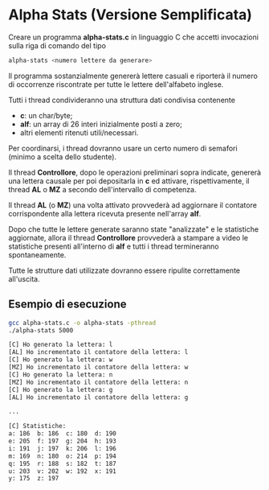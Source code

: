 # Alpha Stats (Versione Semplificata)

Creare un programma **alpha-stats.c** in linguaggio C che accetti invocazioni sulla riga di comando del tipo

```bash
alpha-stats <numero lettere da generare>
```

Il programma sostanzialmente genererà lettere casuali e riporterà il numero di occorrenze riscontrate per tutte le lettere dell'alfabeto inglese.

Tutti i thread condivideranno una struttura dati condivisa contenente 
- **c**: un char/byte;
- **alf**: un array di 26 interi inizialmente posti a zero;
- altri elementi ritenuti utili/necessari.

Per coordinarsi, i thread dovranno usare un certo numero di semafori (minimo a scelta dello studente).

Il thread **Controllore**, dopo le operazioni preliminari sopra indicate, genererà una lettera causale per poi depositarla in **c** ed attivare, rispettivamente, il thread **AL** o **MZ** a secondo dell'intervallo di competenza. 

Il thread **AL** (o **MZ**) una volta attivato provvederà ad aggiornare il contatore corrispondente alla lettera ricevuta presente nell'array **alf**.

Dopo che tutte le lettere generate saranno state "analizzate" e le statistiche aggiornate, allora il thread **Controllore** provvederà a stampare a video le statistiche presenti all'interno di **alf** e tutti i thread termineranno spontaneamente.

Tutte le strutture dati utilizzate dovranno essere ripulite correttamente all'uscita.

## Esempio di esecuzione
```bash
gcc alpha-stats.c -o alpha-stats -pthread
./alpha-stats 5000

[C] Ho generato la lettera: l
[AL] Ho incrementato il contatore della lettera: l
[C] Ho generato la lettera: w
[MZ] Ho incrementato il contatore della lettera: w
[C] Ho generato la lettera: n
[MZ] Ho incrementato il contatore della lettera: n
[C] Ho generato la lettera: g
[AL] Ho incrementato il contatore della lettera: g

...

[C] Statistiche: 
a: 186  b: 186  c: 180  d: 190
e: 205  f: 197  g: 204  h: 193
i: 191  j: 197  k: 206  l: 196
m: 169  n: 180  o: 214  p: 194
q: 195  r: 188  s: 182  t: 187
u: 203  v: 202  w: 192  x: 191
y: 175  z: 197
```